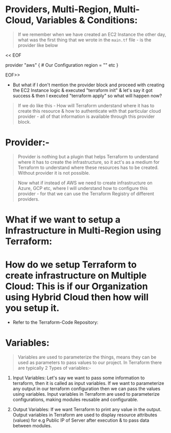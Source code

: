 # Providers, Multi-Region, Multi-Cloud, Variables & Conditions:

> If we remember when we have created an EC2 Instance the other day, what was the first thing that we wrote in the ``main.tf`` file - is the provider like below 

<<
EOF

provider "aws" {
    # Our Configuration
    region = "" etc
}

EOF>>

* But what if I don't mention the provider block and proceed with creating the EC2 Instance logic & executed "terraform init" & let's say it got success & then I executed "terraform apply" so what will happen now?

> If we do like this - How will Terraform understand where it has to create this resource & how to authenticate with that particular cloud provider - all of that information is available through this provider block. 

# Provider:-

> Provider is nothing but a plugin that helps Terraform to understand where it has to create the infrastructure, so it act's as a medium for Terraform to understand where these resources has to be created. Without provider it is not possible.

> Now what if instead of AWS we need to create infrastructure on Azure, GCP etc, where I will understand how to configure this provider - for that we can use the Terraform Registry of different providers. 


# What if we want to setup a Infrastructure in Multi-Region using Terraform:
# How do we setup Terraform to create infrastructure on Multiple Cloud: This is if our Organization using Hybrid Cloud then how will you setup it. 

* Refer to the Terraform-Code Repository:


# Variables:

> Variables are used to parameterize the things, means they can be used as parameters to pass values to our project. In Terraform there are typically 2 Types of variables:-

1. Input Variables: Let's say we want to pass some information to terraform, then it is called as input variables. If we want to parameterize any output in our terraform configuration then we can pass the values using variables. Input variables in Terraform are used to parameterize configurations, making modules reusable and configurable.


2. Output Variables: If we want Terraform to print any value in the output. Output variables in Terraform are used to display resource attributes (values) for e.g Public IP of Server after execution & to pass data between modules.